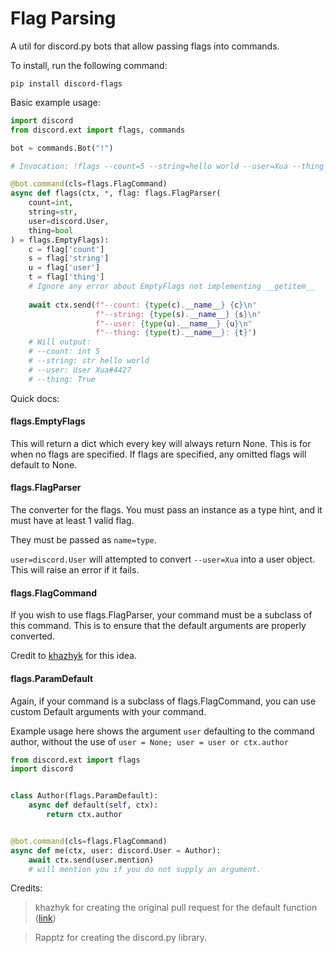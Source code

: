 # Flag Parsing
A util for discord.py bots that allow passing flags into commands.

To install, run the following command:
```
pip install discord-flags
```

Basic example usage:

```python
import discord
from discord.ext import flags, commands

bot = commands.Bot("!")

# Invocation: !flags --count=5 --string=hello world --user=Xua --thing

@bot.command(cls=flags.FlagCommand)
async def flags(ctx, *, flag: flags.FlagParser(
    count=int,
    string=str,
    user=discord.User,
    thing=bool
) = flags.EmptyFlags):
    c = flag['count']
    s = flag['string']
    u = flag['user']
    t = flag['thing']
    # Ignore any error about EmptyFlags not implementing __getitem__
    
    await ctx.send(f"--count: {type(c).__name__} {c}\n"
                   f"--string: {type(s).__name__} {s}\n"
                   f"--user: {type(u).__name__} {u}\n"
                   f"--thing: {type(t).__name__}: {t}")
    # Will output:
    # --count: int 5
    # --string: str hello world
    # --user: User Xua#4427       
    # --thing: True
```

Quick docs:

#### flags.EmptyFlags

This will return a dict which every key will always return None.
This is for when no flags are specified.
If flags are specified, any omitted flags will default to None.

#### flags.FlagParser

The converter for the flags. You must pass an instance as a type hint, 
and it must have at least 1 valid flag.

They must be passed as `name=type`.

`user=discord.User` will attempted to convert `--user=Xua` into a user object.
This will raise an error if it fails.

#### flags.FlagCommand
If you wish to use flags.FlagParser, your command must be a subclass of this command.
This is to ensure that the default arguments are properly converted.

Credit to [khazhyk](https://github.com/Khazhyk) for this idea.


#### flags.ParamDefault
Again, if your command is a subclass of flags.FlagCommand, you can use custom Default arguments
with your command.

Example usage here shows the argument `user` defaulting to the command author, without
the use of `user = None; user = user or ctx.author`

```python
from discord.ext import flags
import discord


class Author(flags.ParamDefault):
    async def default(self, ctx):
        return ctx.author


@bot.command(cls=flags.FlagCommand)
async def me(ctx, user: discord.User = Author):
    await ctx.send(user.mention)
    # will mention you if you do not supply an argument.
```

Credits:
> khazhyk for creating the original pull request for the default function
([link](https://github.com/Rapptz/discord.py/pull/1849))

> Rapptz for creating the discord.py library.